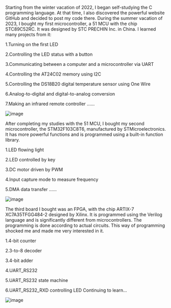 Starting from the winter vacation of 2022, I began self-studying the C programming language. At that time, I also discovered the powerful website GitHub and decided to post my code there.
During the summer vacation of 2023, I bought my first microcontroller, a 51 MCU with the chip STC89C52RC. It was designed by STC PRECHIN Inc. in China. I learned many projects from it:

1.Turning on the first LED

2.Controlling the LED status with a button

3.Communicating between a computer and a microcontroller via UART

4.Controlling the AT24C02 memory using I2C

5.Controlling the DS18B20 digital temperature sensor using One Wire

6.Analog-to-digital and digital-to-analog conversion

7.Making an infrared remote controller
......



![image](https://github.com/smile000xue/smile/assets/115122690/bd2d5ef8-82f0-439a-9671-11401af245bb)



After completing my studies with the 51 MCU, I bought my second microcontroller, the STM32F103C8T6, manufactured by STMicroelectronics. 
It has more powerful functions and is programmed using a built-in function library.

1.LED flowing light

2.LED controlled by key

3.DC motor driven by PWM

4.Input capture mode to measure frequency

5.DMA data transfer
......


![image](https://github.com/smile000xue/smile/assets/115122690/10b90933-1d98-4919-a4a6-19fc3f33de68)




The third board I bought was an FPGA, with the chip ARTIX-7 XC7A35TFGG484-2 designed by Xilinx. It is programmed using the Verilog language and is significantly different from microcontrollers. 
The programming is done according to actual circuits. This way of programming shocked me and made me very interested in it.

1.4-bit counter

2.3-to-8 decoder

3.4-bit adder

4.UART_RS232

5.UART_RS232 state machine

6.UART_RS232_RXD controlling LED
Continuing to learn...


![image](https://github.com/smile000xue/smile/assets/115122690/c83f2503-a9b9-4457-938e-21942244a1f5)


























